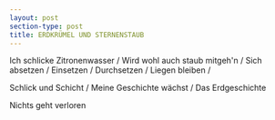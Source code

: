 ```yaml
---
layout: post
section-type: post
title: ERDKRÜMEL UND STERNENSTAUB
---
```

Ich schlicke Zitronenwasser / 
Wird wohl auch staub mitgeh'n / 
Sich absetzen / 
Einsetzen / 
Durchsetzen / 
Liegen bleiben / 

Schlick und Schicht / 
Meine Geschichte wächst / 
Das Erdgeschichte

Nichts geht verloren
